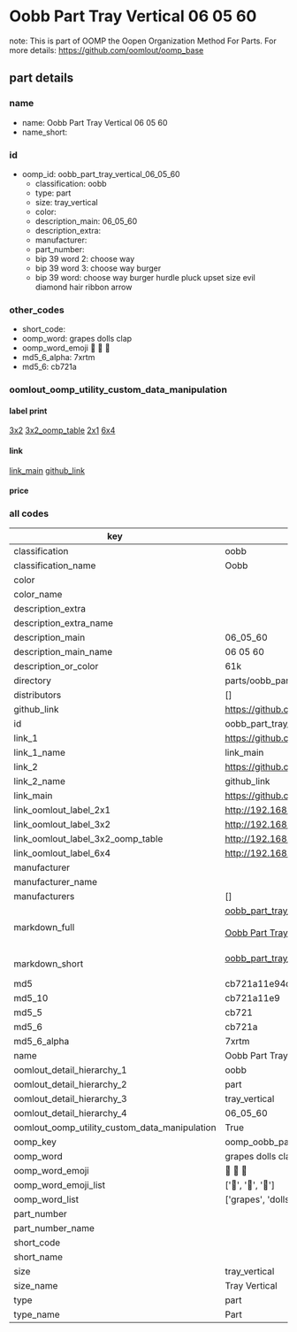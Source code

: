 # Oobb Part Tray Vertical 06 05 60  

note: This is part of OOMP the Oopen Organization Method For Parts. For more details: https://github.com/oomlout/oomp_base

##  part details





### name
* name: Oobb Part Tray Vertical 06 05 60
* name_short: 
### id
* oomp_id: oobb_part_tray_vertical_06_05_60
  * classification: oobb
  * type: part
  * size: tray_vertical
  * color: 
  * description_main: 06_05_60
  * description_extra: 
  * manufacturer: 
  * part_number: 
  * bip 39 word 2: choose way
  * bip 39 word 3: choose way burger
  * bip 39 word: choose way burger hurdle pluck upset size evil diamond hair ribbon arrow

### other_codes
* short_code: 
* oomp_word: grapes dolls clap
* oomp_word_emoji :grapes: :dolls: :clap:
* md5_6_alpha: 7xrtm
* md5_6: cb721a






### oomlout_oomp_utility_custom_data_manipulation
#### label print
[3x2](http://192.168.1.245:1112/?label=oomp%207xrtm)
[3x2_oomp_table](http://192.168.1.107:1112/?label=oomp%207xrtm)
[2x1](http://192.168.1.242:1112/?label=oomp%207xrtm)
[6x4](http://192.168.1.55:1112/?label=oomp%207xrtm)    

#### link

[link_main](https://github.com/oomlout/oomlout_oomp_current_version_messy/tree/main/parts/oobb_part_tray_vertical_06_05_60) [github_link](https://github.com/oomlout/oomlout_oomp_part_src/tree/main/parts/oobb_part_tray_vertical_06_05_60)                             

#### price







### all codes 
| key | value |  
| --- | --- |  
| classification | oobb |  
| classification_name | Oobb |  
| color |  |  
| color_name |  |  
| description_extra |  |  
| description_extra_name |  |  
| description_main | 06_05_60 |  
| description_main_name | 06 05 60 |  
| description_or_color | 61k |  
| directory | parts/oobb_part_tray_vertical_06_05_60 |  
| distributors | [] |  
| github_link | https://github.com/oomlout/oomlout_oomp_part_src/tree/main/parts/oobb_part_tray_vertical_06_05_60 |  
| id | oobb_part_tray_vertical_06_05_60 |  
| link_1 | https://github.com/oomlout/oomlout_oomp_current_version_messy/tree/main/parts/oobb_part_tray_vertical_06_05_60 |  
| link_1_name | link_main |  
| link_2 | https://github.com/oomlout/oomlout_oomp_part_src/tree/main/parts/oobb_part_tray_vertical_06_05_60 |  
| link_2_name | github_link |  
| link_main | https://github.com/oomlout/oomlout_oomp_current_version_messy/tree/main/parts/oobb_part_tray_vertical_06_05_60 |  
| link_oomlout_label_2x1 | http://192.168.1.242:1112/?label=oomp%207xrtm |  
| link_oomlout_label_3x2 | http://192.168.1.245:1112/?label=oomp%207xrtm |  
| link_oomlout_label_3x2_oomp_table | http://192.168.1.107:1112/?label=oomp%207xrtm |  
| link_oomlout_label_6x4 | http://192.168.1.55:1112/?label=oomp%207xrtm |  
| manufacturer |  |  
| manufacturer_name |  |  
| manufacturers | [] |  
| markdown_full | [oobb_part_tray_vertical_06_05_60](https://github.com/oomlout/oomlout_oomp_current_version_messy/tree/main/parts/oobb_part_tray_vertical_06_05_60)<br>[](https://github.com/oomlout/oomlout_oomp_current_version_messy/tree/main/parts/oobb_part_tray_vertical_06_05_60)<br>[Oobb Part Tray Vertical 06 05 60](https://github.com/oomlout/oomlout_oomp_current_version_messy/tree/main/parts/oobb_part_tray_vertical_06_05_60)<br><br> |  
| markdown_short | [oobb_part_tray_vertical_06_05_60](https://github.com/oomlout/oomlout_oomp_current_version_messy/tree/main/parts/oobb_part_tray_vertical_06_05_60)<br><br> |  
| md5 | cb721a11e94df93fbcd356f83d7e0142 |  
| md5_10 | cb721a11e9 |  
| md5_5 | cb721 |  
| md5_6 | cb721a |  
| md5_6_alpha | 7xrtm |  
| name | Oobb Part Tray Vertical 06 05 60 |  
| oomlout_detail_hierarchy_1 | oobb |  
| oomlout_detail_hierarchy_2 | part |  
| oomlout_detail_hierarchy_3 | tray_vertical |  
| oomlout_detail_hierarchy_4 | 06_05_60 |  
| oomlout_oomp_utility_custom_data_manipulation | True |  
| oomp_key | oomp_oobb_part_tray_vertical_06_05_60 |  
| oomp_word | grapes dolls clap |  
| oomp_word_emoji | :grapes: :dolls: :clap: |  
| oomp_word_emoji_list | [':grapes:', ':dolls:', ':clap:'] |  
| oomp_word_list | ['grapes', 'dolls', 'clap'] |  
| part_number |  |  
| part_number_name |  |  
| short_code |  |  
| short_name |  |  
| size | tray_vertical |  
| size_name | Tray Vertical |  
| type | part |  
| type_name | Part |  
